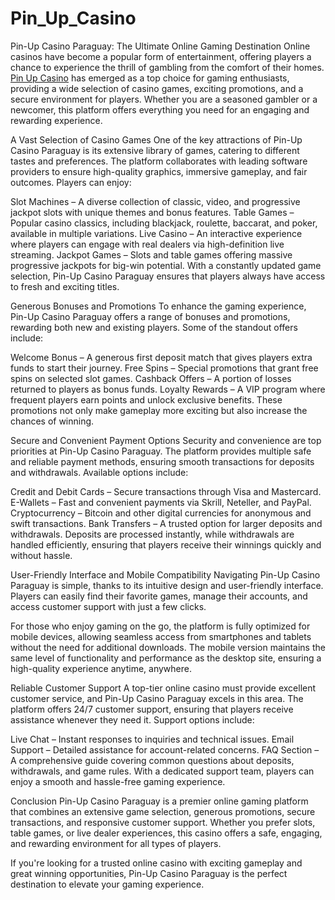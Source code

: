 # Pin_Up_Casino


Pin-Up Casino Paraguay: The Ultimate Online Gaming Destination
Online casinos have become a popular form of entertainment, offering players a chance to experience the thrill of gambling from the comfort of their homes. <a href=https://pinup-casino-paraguay.com/>Pin Up Casino</a> has emerged as a top choice for gaming enthusiasts, providing a wide selection of casino games, exciting promotions, and a secure environment for players. Whether you are a seasoned gambler or a newcomer, this platform offers everything you need for an engaging and rewarding experience.

A Vast Selection of Casino Games
One of the key attractions of Pin-Up Casino Paraguay is its extensive library of games, catering to different tastes and preferences. The platform collaborates with leading software providers to ensure high-quality graphics, immersive gameplay, and fair outcomes. Players can enjoy:

Slot Machines – A diverse collection of classic, video, and progressive jackpot slots with unique themes and bonus features.
Table Games – Popular casino classics, including blackjack, roulette, baccarat, and poker, available in multiple variations.
Live Casino – An interactive experience where players can engage with real dealers via high-definition live streaming.
Jackpot Games – Slots and table games offering massive progressive jackpots for big-win potential.
With a constantly updated game selection, Pin-Up Casino Paraguay ensures that players always have access to fresh and exciting titles.

Generous Bonuses and Promotions
To enhance the gaming experience, Pin-Up Casino Paraguay offers a range of bonuses and promotions, rewarding both new and existing players. Some of the standout offers include:

Welcome Bonus – A generous first deposit match that gives players extra funds to start their journey.
Free Spins – Special promotions that grant free spins on selected slot games.
Cashback Offers – A portion of losses returned to players as bonus funds.
Loyalty Rewards – A VIP program where frequent players earn points and unlock exclusive benefits.
These promotions not only make gameplay more exciting but also increase the chances of winning.

Secure and Convenient Payment Options
Security and convenience are top priorities at Pin-Up Casino Paraguay. The platform provides multiple safe and reliable payment methods, ensuring smooth transactions for deposits and withdrawals. Available options include:

Credit and Debit Cards – Secure transactions through Visa and Mastercard.
E-Wallets – Fast and convenient payments via Skrill, Neteller, and PayPal.
Cryptocurrency – Bitcoin and other digital currencies for anonymous and swift transactions.
Bank Transfers – A trusted option for larger deposits and withdrawals.
Deposits are processed instantly, while withdrawals are handled efficiently, ensuring that players receive their winnings quickly and without hassle.

User-Friendly Interface and Mobile Compatibility
Navigating Pin-Up Casino Paraguay is simple, thanks to its intuitive design and user-friendly interface. Players can easily find their favorite games, manage their accounts, and access customer support with just a few clicks.

For those who enjoy gaming on the go, the platform is fully optimized for mobile devices, allowing seamless access from smartphones and tablets without the need for additional downloads. The mobile version maintains the same level of functionality and performance as the desktop site, ensuring a high-quality experience anytime, anywhere.

Reliable Customer Support
A top-tier online casino must provide excellent customer service, and Pin-Up Casino Paraguay excels in this area. The platform offers 24/7 customer support, ensuring that players receive assistance whenever they need it. Support options include:

Live Chat – Instant responses to inquiries and technical issues.
Email Support – Detailed assistance for account-related concerns.
FAQ Section – A comprehensive guide covering common questions about deposits, withdrawals, and game rules.
With a dedicated support team, players can enjoy a smooth and hassle-free gaming experience.

Conclusion
Pin-Up Casino Paraguay is a premier online gaming platform that combines an extensive game selection, generous promotions, secure transactions, and responsive customer support. Whether you prefer slots, table games, or live dealer experiences, this casino offers a safe, engaging, and rewarding environment for all types of players.

If you're looking for a trusted online casino with exciting gameplay and great winning opportunities, Pin-Up Casino Paraguay is the perfect destination to elevate your gaming experience.








